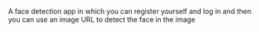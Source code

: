 A face detection app in which you can register yourself and log in and then you can use an image URL to detect the face in the image
